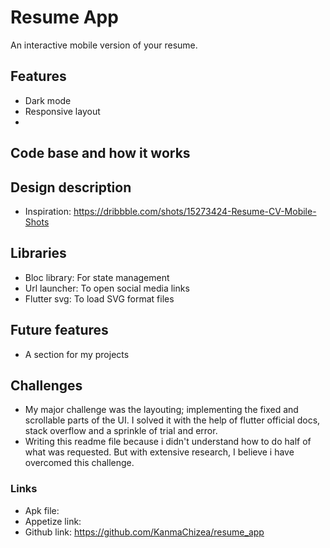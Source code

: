 # Resume App

An interactive mobile version of your resume.

## Features
- Dark mode
- Responsive layout
- 

## Code base and how it works

## Design description
- Inspiration: https://dribbble.com/shots/15273424-Resume-CV-Mobile-Shots

## Libraries
- Bloc library: For state management
- Url launcher: To open social media links
- Flutter svg: To load SVG format files

## Future features
- A section for my projects

## Challenges
- My major challenge was the layouting; implementing the fixed and scrollable parts of the UI. I solved it with the help of flutter official docs, stack overflow and a sprinkle of trial and error.
- Writing this readme file because i didn't understand how to do half of what was requested. But with extensive research, I believe i have overcomed this challenge.

### Links
- Apk file:
- Appetize link:
- Github link: https://github.com/KanmaChizea/resume_app
